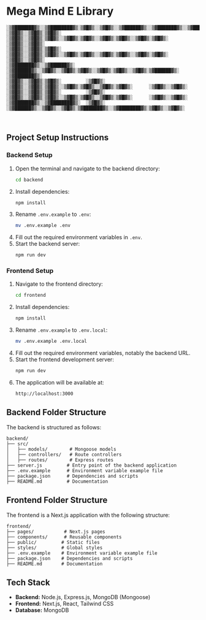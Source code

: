 # Mega Mind E Library

```
░▒▓███████▓▒░░▒▓████████▓▒░▒▓█▓▒░░▒▓█▓▒░░▒▓██████▓▒░░▒▓███████▓▒░░▒▓███████▓▒░░▒▓████████▓▒░▒▓███████▓▒░  
░▒▓█▓▒░░▒▓█▓▒░▒▓█▓▒░      ░▒▓█▓▒░░▒▓█▓▒░▒▓█▓▒░░▒▓█▓▒░▒▓█▓▒░░▒▓█▓▒░▒▓█▓▒░░▒▓█▓▒░▒▓█▓▒░      ░▒▓█▓▒░░▒▓█▓▒░
░▒▓█▓▒░░▒▓█▓▒░▒▓█▓▒░      ░▒▓█▓▒░░▒▓█▓▒░▒▓█▓▒░░▒▓█▓▒░▒▓█▓▒░░▒▓█▓▒░▒▓█▓▒░░▒▓█▓▒░▒▓█▓▒░      ░▒▓█▓▒░░▒▓█▓▒░
░▒▓███████▓▒░░▒▓██████▓▒░  ░▒▓██████▓▒░░▒▓█▓▒░░▒▓█▓▒░▒▓█▓▒░░▒▓█▓▒░▒▓█▓▒░░▒▓█▓▒░▒▓██████▓▒░ ░▒▓███████▓▒░  
░▒▓█▓▒░░▒▓█▓▒░▒▓█▓▒░         ░▒▓█▓▒░   ░▒▓█▓▒░░▒▓█▓▒░▒▓█▓▒░░▒▓█▓▒░▒▓█▓▒░░▒▓█▓▒░▒▓█▓▒░      ░▒▓█▓▒░░▒▓█▓▒░
░▒▓█▓▒░░▒▓█▓▒░▒▓█▓▒░         ░▒▓█▓▒░   ░▒▓█▓▒░░▒▓█▓▒░▒▓█▓▒░░▒▓█▓▒░▒▓█▓▒░░▒▓█▓▒░▒▓█▓▒░      ░▒▓█▓▒░░▒▓█▓▒░
░▒▓███████▓▒░░▒▓████████▓▒░  ░▒▓█▓▒░    ░▒▓██████▓▒░░▒▓█▓▒░░▒▓█▓▒░▒▓███████▓▒░░▒▓████████▓▒░▒▓█▓▒░░▒▓█▓▒░
                                                                                                
                                                                                                
```

## Project Setup Instructions

### Backend Setup

1. Open the terminal and navigate to the backend directory:
   ```sh
   cd backend
   ```
2. Install dependencies:
   ```sh
   npm install
   ```
3. Rename `.env.example` to `.env`:
   ```sh
   mv .env.example .env
   ```
4. Fill out the required environment variables in `.env`.
5. Start the backend server:
   ```sh
   npm run dev
   ```

### Frontend Setup

1. Navigate to the frontend directory:
   ```sh
   cd frontend
   ```
2. Install dependencies:
   ```sh
   npm install
   ```
3. Rename `.env.example` to `.env.local`:
   ```sh
   mv .env.example .env.local
   ```
4. Fill out the required environment variables, notably the backend URL.
5. Start the frontend development server:
   ```sh
   npm run dev
   ```
6. The application will be available at:
   ```
   http://localhost:3000
   ```

## Backend Folder Structure

The backend is structured as follows:

```
backend/
├── src/
│   ├── models/        # Mongoose models
│   ├── controllers/   # Route controllers
│   ├── routes/        # Express routes
├── server.js         # Entry point of the backend application
├── .env.example      # Environment variable example file
├── package.json      # Dependencies and scripts
├── README.md         # Documentation
```

## Frontend Folder Structure

The frontend is a Next.js application with the following structure:

```
frontend/
├── pages/           # Next.js pages
├── components/      # Reusable components
├── public/         # Static files
├── styles/         # Global styles
├── .env.example    # Environment variable example file
├── package.json    # Dependencies and scripts
├── README.md       # Documentation
```

## Tech Stack

* **Backend:** Node.js, Express.js, MongoDB (Mongoose)
* **Frontend:** Next.js, React, Tailwind CSS
* **Database:** MongoDB
